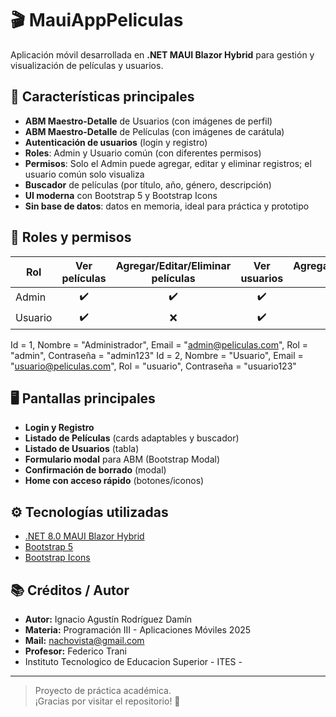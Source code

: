 ﻿# 🎬 MauiAppPeliculas

Aplicación móvil desarrollada en **.NET MAUI Blazor Hybrid** para gestión y visualización de películas y usuarios.

## 🚀 Características principales

- **ABM Maestro-Detalle** de Usuarios (con imágenes de perfil)
- **ABM Maestro-Detalle** de Películas (con imágenes de carátula)
- **Autenticación de usuarios** (login y registro)
- **Roles**: Admin y Usuario común (con diferentes permisos)
- **Permisos**: Solo el Admin puede agregar, editar y eliminar registros; el usuario común solo visualiza
- **Buscador** de películas (por título, año, género, descripción)
- **UI moderna** con Bootstrap 5 y Bootstrap Icons
- **Sin base de datos**: datos en memoria, ideal para práctica y prototipo

## 👤 Roles y permisos

| Rol     | Ver películas | Agregar/Editar/Eliminar películas | Ver usuarios | Agregar/Editar/Eliminar usuarios |
|---------|:-------------:|:---------------------------------:|:------------:|:-------------------------------:|
| Admin   |      ✔️       |               ✔️                  |      ✔️      |              ✔️                 |
| Usuario |      ✔️       |               ❌                  |      ✔️      |              ❌                 |


Id = 1, Nombre = "Administrador", Email = "admin@peliculas.com", Rol = "admin", Contraseña = "admin123"
Id = 2, Nombre = "Usuario", Email = "usuario@peliculas.com", Rol = "usuario", Contraseña = "usuario123" 



## 🖥️ Pantallas principales

- **Login y Registro**
- **Listado de Películas** (cards adaptables y buscador)
- **Listado de Usuarios** (tabla)
- **Formulario modal** para ABM (Bootstrap Modal)
- **Confirmación de borrado** (modal)
- **Home con acceso rápido** (botones/iconos)

## ⚙️ Tecnologías utilizadas

- [.NET 8.0 MAUI Blazor Hybrid](https://learn.microsoft.com/en-us/dotnet/maui/)
- [Bootstrap 5](https://getbootstrap.com/)
- [Bootstrap Icons](https://icons.getbootstrap.com/)



## 📚 Créditos / Autor

- **Autor:** Ignacio Agustín Rodríguez Damín
- **Materia:** Programación III - Aplicaciones Móviles 2025
- **Mail:** nachovista@gmail.com
- **Profesor:** Federico Trani
- Instituto Tecnologico de Educacion Superior - ITES -

---

> Proyecto de práctica académica.  
> ¡Gracias por visitar el repositorio! 🚀

